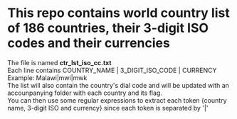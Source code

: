 # This repo contains world country list of 186 countries, their 3-digit ISO codes and their currencies
The file is named <b>ctr_lst_iso_cc.txt</b><br>
Each line contains COUNTRY_NAME | 3_DIGIT_ISO_CODE | CURRENCY<br>
Example: Malawi|mwi|mwk<br>
The list will also contain the country's dial code and will be updated with an accounpanying folder with each country and its flag.<br>
You can then use some regular expressions to extract each token {country name, 3-digit ISO and currency} since each token is separated by '|'<br>
